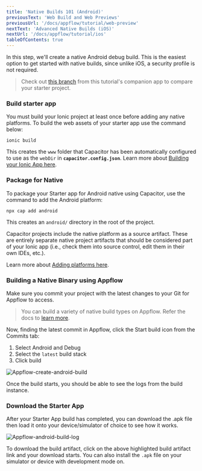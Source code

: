 ```yaml
---
title: 'Native Builds 101 (Android)'
previousText: 'Web Build and Web Previews'
previousUrl: '/docs/appflow/tutorial/web-preview'
nextText: 'Advanced Native Builds (iOS)'
nextUrl: '/docs/appflow/tutorial/ios'
tableOfContents: true
---
```


In this step, we'll create a native Android debug build. This is the easiest option to get started with native builds, since unlike iOS, a security profile is not required.

> Check out [this branch](https://github.com/ionic-team/tutorial-appflow/tree/part-2_Build_android) from this tutorial's companion app to compare your starter project.

### Build starter app

You must build your Ionic project at least once before adding any native platforms. To build the web assets of your starter app use the command below:

```
ionic build
```

This creates the `www` folder that Capacitor has been automatically configured to use as the `webDir` in **`capacitor.config.json`**. Learn more about [Building your Ionic App here](https://capacitorjs.com/docs/getting-started/with-ionic#build-your-ionic-app).

### Package for Native

To package your Starter app for Android native using Capacitor, use the command to add the Android platform:

```
npx cap add android
```

This creates an `android/` directory in the root of the project.

Capacitor projects include the native platform as a source artifact. These are entirely separate native project artifacts that should be considered part of your Ionic app (i.e., check them  into source control, edit them in their own IDEs, etc.).

Learn more about [Adding platforms here](https://capacitorjs.com/docs/getting-started/with-ionic#add-platforms).

### Building a Native Binary using Appflow

Make sure you commit your project with the latest changes to your Git for Appflow to access.

> You can build a variety of native build types on Appflow. Refer the docs to [learn more](https://ionicframework.com/docs/appflow/package/build-types).

Now, finding the latest commit in Appflow, click the Start build icon from the Commits tab:

  1. Select Android and Debug
  2. Select the `latest` build stack
  3. Click build

![Appflow-create-android-build](/docs/assets/img/appflow/tutorial/create-android-build.png)

Once the build starts, you should be able to see the logs from the build instance.

### Download the Starter App

After your Starter App build has completed, you can download the .apk file then load it onto your device/simulator of choice to see how it works.

![Appflow-android-build-log](/docs/assets/img/appflow/tutorial/android-build-log.png)

To download the build artifact, click on the above highlighted build artifact link and your download starts. You can also install the `.apk` file on your simulator or device with development mode on.
